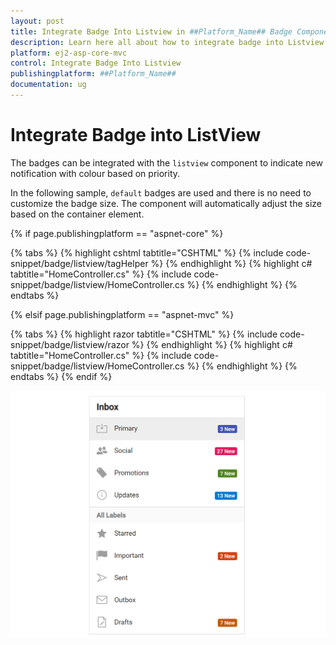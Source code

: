 ```yaml
---
layout: post
title: Integrate Badge Into Listview in ##Platform_Name## Badge Component
description: Learn here all about how to integrate badge into Listview in Syncfusion ##Platform_Name## Badge component of Syncfusion Essential JS 2 and more.
platform: ej2-asp-core-mvc
control: Integrate Badge Into Listview
publishingplatform: ##Platform_Name##
documentation: ug
---
```


# Integrate Badge into ListView

The badges can be integrated with the `listview` component to indicate new notification with colour based on priority.

In the following sample, `default` badges are used and there is no need to customize the badge size. The component will automatically adjust the size based on the container element.

{% if page.publishingplatform == "aspnet-core" %}

{% tabs %}
{% highlight cshtml tabtitle="CSHTML" %}
{% include code-snippet/badge/listview/tagHelper %}
{% endhighlight %}
{% highlight c# tabtitle="HomeController.cs" %}
{% include code-snippet/badge/listview/HomeController.cs %}
{% endhighlight %}
{% endtabs %}

{% elsif page.publishingplatform == "aspnet-mvc" %}

{% tabs %}
{% highlight razor tabtitle="CSHTML" %}
{% include code-snippet/badge/listview/razor %}
{% endhighlight %}
{% highlight c# tabtitle="HomeController.cs" %}
{% include code-snippet/badge/listview/HomeController.cs %}
{% endhighlight %}
{% endtabs %}
{% endif %}


![Badge Sample](../images/listview.PNG)